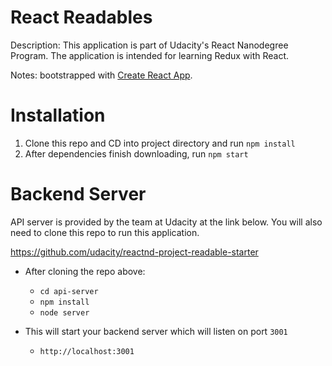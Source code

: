# React Readables

Description: This application is part of Udacity's React Nanodegree Program. The application is intended for learning Redux with React.

Notes: bootstrapped with [Create React App](https://github.com/facebookincubator/create-react-app).

# Installation
1. Clone this repo and CD into project directory and run `npm install`
2. After dependencies finish downloading, run `npm start`



# Backend Server
API server is provided by the team at Udacity at the link below. You will also need to clone this repo to run this application.

https://github.com/udacity/reactnd-project-readable-starter

* After cloning the repo above:
    - `cd api-server`
    - `npm install`
    - `node server`

* This will start your backend server which will listen on port `3001`
     - `http://localhost:3001`

